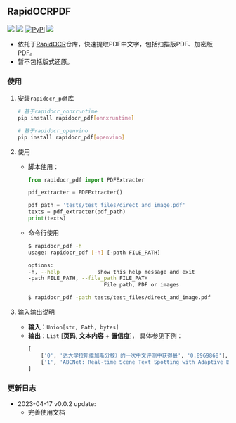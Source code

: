 ## RapidOCRPDF
<p>
    <a href=""><img src="https://img.shields.io/badge/Python->=3.7,<=3.10-aff.svg"></a>
    <a href=""><img src="https://img.shields.io/badge/OS-Linux%2C%20Win%2C%20Mac-pink.svg"></a>
    <a href="https://pypi.org/project/rapidocr-pdf/"><img alt="PyPI" src="https://img.shields.io/pypi/v/rapidocr-pdf"></a>
    <a href="https://pepy.tech/project/rapidocr-pdf"><img src="https://static.pepy.tech/personalized-badge/rapidocr-pdf?period=total&units=abbreviation&left_color=grey&right_color=blue&left_text=Downloads"></a>
</p>

- 依托于[RapidOCR](https://github.com/RapidAI/RapidOCR)仓库，快速提取PDF中文字，包括扫描版PDF、加密版PDF。
- 暂不包括版式还原。

### 使用
1. 安装`rapidocr_pdf`库
   ```bash
   # 基于rapidocr_onnxruntime
   pip install rapidocr_pdf[onnxruntime]

   # 基于rapidocr_openvino
   pip install rapidocr_pdf[openvino]
   ```
2. 使用
   - 脚本使用：
        ```python
        from rapidocr_pdf import PDFExtracter

        pdf_extracter = PDFExtracter()

        pdf_path = 'tests/test_files/direct_and_image.pdf'
        texts = pdf_extracter(pdf_path)
        print(texts)
        ```
    - 命令行使用
        ```bash
        $ rapidocr_pdf -h
        usage: rapidocr_pdf [-h] [-path FILE_PATH]

        options:
        -h, --help            show this help message and exit
        -path FILE_PATH, --file_path FILE_PATH
                                File path, PDF or images

        $ rapidocr_pdf -path tests/test_files/direct_and_image.pdf
        ```

3. 输入输出说明
   - **输入**：`Union[str, Path, bytes]`
   - **输出**：`List` \[**页码**, **文本内容** + **置信度**\]， 具体参见下例：
       ```python
       [
           ['0', '达大学拉斯维加斯分校）的一次中文评测中获得最', '0.8969868'],
           ['1', 'ABCNet: Real-time Scene Text Spotting with Adaptive Bezier-Curve Network∗\nYuliang Liu‡†', '0.8969868'],
       ]
       ```

### 更新日志
- 2023-04-17 v0.0.2 update:
  - 完善使用文档
